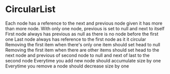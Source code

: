# CircularList

Each node has a reference to the next and previous node given it has more than more node.
With only one node, previous is set to null and next to itself
First node always has previous as null as there is no node before the first one
Last node always has reference to the first node as it it circular
Removing the first item when there's only one item should set head to null
Removing the first item when there are other items should set head to the next node and previous of second node to null and next of last to the second node
Everytime you add new node should accumulate size by one
Everytime you remove a node should decrease size by one
